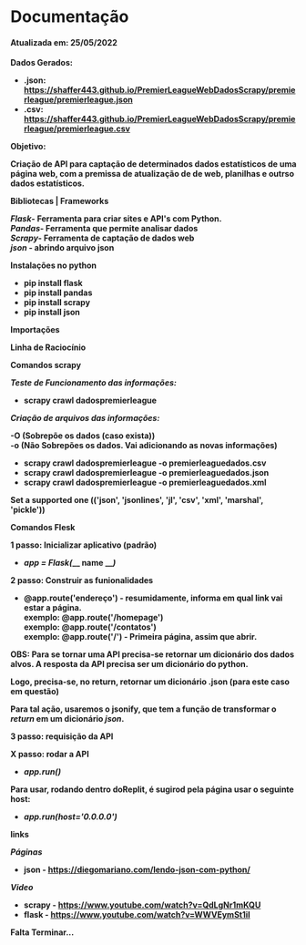 <h1>Documentação</h1>
<h4>Atualizada em: 25/05/2022</h4>

<b>Dados Gerados: </br>

- .json: https://shaffer443.github.io/PremierLeagueWebDadosScrapy/premierleague/premierleague.json
- .csv:  https://shaffer443.github.io/PremierLeagueWebDadosScrapy/premierleague/premierleague.csv


**Objetivo:**

<p>Criação de API para captação de determinados dados estatísticos de uma página web, com a premissa de atualização de de web, planilhas e outrso dados estatísticos.</p>

**Bibliotecas | Frameworks**

_Flask_- Ferramenta para criar sites e API's com Python.</br>
_Pandas_- Ferramenta que permite analisar dados</br>
_Scrapy_- Ferramenta de captação de dados web</br>
_json_ - abrindo arquivo json

**Instalações no python**

- pip install flask</br>
- pip install pandas</br>
- pip install scrapy</br>
- pip install json

**Importações**

**Linha de Raciocínio**

**Comandos scrapy**

_Teste de Funcionamento das informações:_

- scrapy crawl dadospremierleague
  
_Criação de arquivos das informações:_

-O (Sobrepõe os dados (caso exista))</br>
-o (Não Sobrepões os dados. Vai adicionando as novas informações)</br>

- scrapy crawl dadospremierleague -o premierleaguedados.csv<br>
- scrapy crawl dadospremierleague -o premierleaguedados.json<br>
- scrapy crawl dadospremierleague -o premierleaguedados.xml<br>

Set a supported one (('json', 'jsonlines', 'jl', 'csv', 'xml', 'marshal', 'pickle'))

**Comandos Flesk**

1 passo: Inicializar aplicativo (padrão) 

- _app = Flask(___ name ___)_

2 passo: Construir as funionalidades

- @app.route('endereço') - resumidamente, informa em qual link vai estar a página.</br>
exemplo: @app.route('/homepage')</br>
exemplo: @app.route('/contatos')</br>
exemplo: @app.route('/') - Primeira página, assim que abrir.

OBS: Para se tornar uma API precisa-se retornar um dicionário dos dados alvos. A resposta da API precisa ser um dicionário do python.

Logo, precisa-se, no **return**, retornar um dicionário .json (para este caso em questão)

Para tal ação, usaremos o **jsonify**, que tem a função de transformar o _return_ em um dicionário _json_.


3 passo: requisição da API



X passo: rodar a API

- _**app.run()**_

Para usar, rodando dentro doReplit, é sugirod pela página usar o seguinte host:

- _**app.run(host='0.0.0.0')**_

**links**

_Páginas_

- json - https://diegomariano.com/lendo-json-com-python/


_Video_

- scrapy - https://www.youtube.com/watch?v=QdLgNr1mKQU
- flask - https://www.youtube.com/watch?v=WWVEymSt1iI


**Falta Terminar...**

